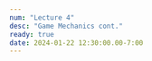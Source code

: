 ```yaml
---
num: "Lecture 4"
desc: "Game Mechanics cont."
ready: true
date: 2024-01-22 12:30:00.00-7:00
---
```

